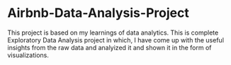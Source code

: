 # Airbnb-Data-Analysis-Project
This project is based on my learnings of data analytics. This is complete Exploratory Data Analysis project in which, I have come up with the useful insights from the raw data and analyized it and shown it in the form of visualizations.
